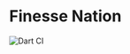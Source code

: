 # Finesse Nation
![Dart CI](https://github.com/Periphery428/Finesse-Nation/workflows/Dart%20CI/badge.svg)